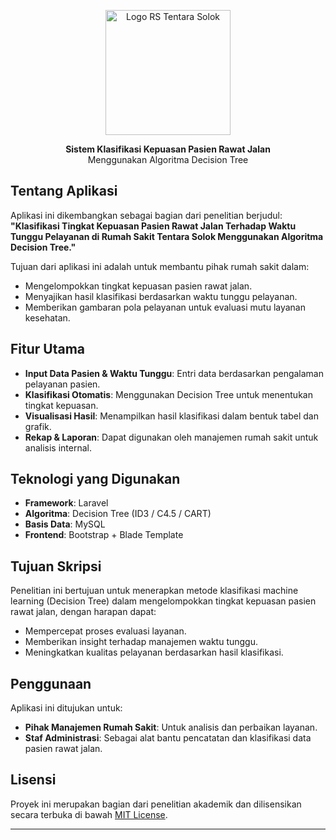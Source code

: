 <p align="center">
  <a href="#" target="_blank">
    <img src="{{ asset('BackEnd/assets/img/logo.png') }}" width="200" alt="Logo RS Tentara Solok">
  </a>
</p>

<p align="center">
  <strong>Sistem Klasifikasi Kepuasan Pasien Rawat Jalan</strong><br>
  Menggunakan Algoritma Decision Tree
</p>

## Tentang Aplikasi

Aplikasi ini dikembangkan sebagai bagian dari penelitian berjudul:  
**"Klasifikasi Tingkat Kepuasan Pasien Rawat Jalan Terhadap Waktu Tunggu Pelayanan di Rumah Sakit Tentara Solok Menggunakan Algoritma Decision Tree."**

Tujuan dari aplikasi ini adalah untuk membantu pihak rumah sakit dalam:

- Mengelompokkan tingkat kepuasan pasien rawat jalan.
- Menyajikan hasil klasifikasi berdasarkan waktu tunggu pelayanan.
- Memberikan gambaran pola pelayanan untuk evaluasi mutu layanan kesehatan.

## Fitur Utama

- **Input Data Pasien & Waktu Tunggu**: Entri data berdasarkan pengalaman pelayanan pasien.
- **Klasifikasi Otomatis**: Menggunakan Decision Tree untuk menentukan tingkat kepuasan.
- **Visualisasi Hasil**: Menampilkan hasil klasifikasi dalam bentuk tabel dan grafik.
- **Rekap & Laporan**: Dapat digunakan oleh manajemen rumah sakit untuk analisis internal.

## Teknologi yang Digunakan

- **Framework**: Laravel
- **Algoritma**: Decision Tree (ID3 / C4.5 / CART)
- **Basis Data**: MySQL
- **Frontend**: Bootstrap + Blade Template

## Tujuan Skripsi

Penelitian ini bertujuan untuk menerapkan metode klasifikasi machine learning (Decision Tree) dalam mengelompokkan tingkat kepuasan pasien rawat jalan, dengan harapan dapat:

- Mempercepat proses evaluasi layanan.
- Memberikan insight terhadap manajemen waktu tunggu.
- Meningkatkan kualitas pelayanan berdasarkan hasil klasifikasi.

## Penggunaan

Aplikasi ini ditujukan untuk:
- **Pihak Manajemen Rumah Sakit**: Untuk analisis dan perbaikan layanan.
- **Staf Administrasi**: Sebagai alat bantu pencatatan dan klasifikasi data pasien rawat jalan.

## Lisensi

Proyek ini merupakan bagian dari penelitian akademik dan dilisensikan secara terbuka di bawah [MIT License](https://opensource.org/licenses/MIT).

---

